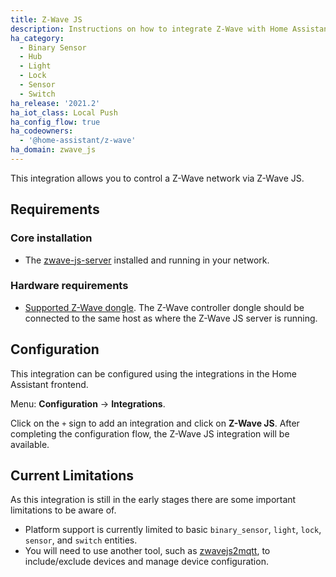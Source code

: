 ```yaml
---
title: Z-Wave JS
description: Instructions on how to integrate Z-Wave with Home Assistant via Z-Wave JS.
ha_category:
  - Binary Sensor
  - Hub
  - Light
  - Lock
  - Sensor
  - Switch
ha_release: '2021.2'
ha_iot_class: Local Push
ha_config_flow: true
ha_codeowners:
  - '@home-assistant/z-wave'
ha_domain: zwave_js
---
```


This integration allows you to control a Z-Wave network via Z-Wave JS.

## Requirements

### Core installation

- The [zwave-js-server](https://github.com/zwave-js/zwave-js-server) installed and running in your network.

### Hardware requirements

- [Supported Z-Wave dongle](/docs/z-wave/controllers/#supported-z-wave-usb-sticks--hardware-modules). The Z-Wave controller dongle should be connected to the same host as where the Z-Wave JS server is running.

## Configuration

This integration can be configured using the integrations in the
Home Assistant frontend.

Menu: **Configuration** -> **Integrations**.

Click on the `+` sign to add an integration and click on **Z-Wave JS**.
After completing the configuration flow, the Z-Wave JS integration will be
available.

## Current Limitations

As this integration is still in the early stages there are some important limitations to be aware of.

- Platform support is currently limited to basic `binary_sensor`, `light`, `lock`, `sensor`, and `switch` entities.
- You will need to use another tool, such as [zwavejs2mqtt](https://github.com/zwave-js/zwavejs2mqtt), to include/exclude devices and manage device configuration.
